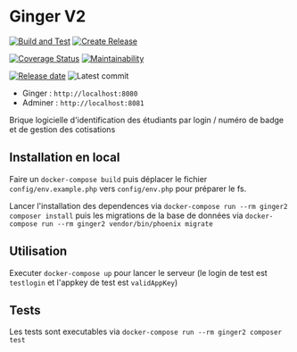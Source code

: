 # Ginger V2
[![Build and Test](https://github.com/simde-utc/ginger2/actions/workflows/test.yml/badge.svg)](https://github.com/simde-utc/ginger2/actions/workflows/test.yml)
[![Create Release](https://github.com/simde-utc/ginger2/actions/workflows/release.yml/badge.svg)](https://github.com/simde-utc/ginger2/actions/workflows/release.yml)

[![Coverage Status](https://coveralls.io/repos/github/simde-utc/ginger2/badge.svg)](https://coveralls.io/github/simde-utc/ginger2)
[![Maintainability](https://api.codeclimate.com/v1/badges/1fe4c47e11b8c6686315/maintainability)](https://codeclimate.com/github/simde-utc/ginger2/maintainability)

[![Release date](https://img.shields.io/github/release-date/simde-utc/ginger2)](https://github.com/simde-utc/ginger2/releases/latest)
![Latest commit](https://img.shields.io/github/last-commit/simde-utc/ginger2)


- Ginger : `http://localhost:8080`
- Adminer : `http://localhost:8081`

Brique logicielle d'identification des étudiants par login / numéro de badge et de gestion des cotisations

## Installation en local

Faire un `docker-compose build` puis déplacer le fichier `config/env.example.php` vers `config/env.php` pour préparer le fs.

Lancer l'installation des dependences via `docker-compose run --rm ginger2 composer install` puis les migrations de la base de données via `docker-compose run --rm ginger2 vendor/bin/phoenix migrate` 

## Utilisation
Executer `docker-compose up` pour lancer le serveur (le login de test est `testlogin` et l'appkey de test est `validAppKey`)

## Tests

Les tests sont executables via `docker-compose run --rm ginger2 composer test`

